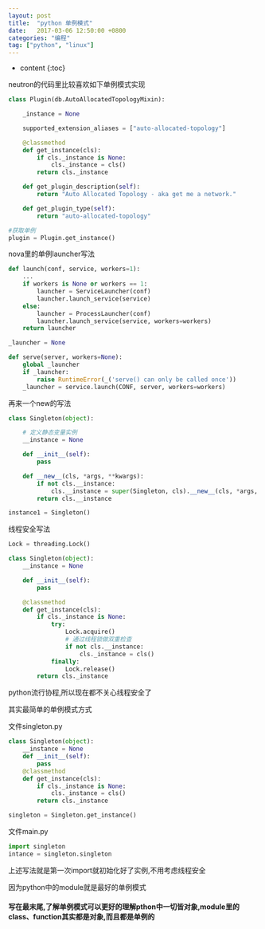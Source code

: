 ```yaml
---
layout: post
title:  "python 单例模式"
date:   2017-03-06 12:50:00 +0800
categories: "编程"
tag: ["python", "linux"]
---
```


* content
{:toc}


neutron的代码里比较喜欢如下单例模式实现

```python
class Plugin(db.AutoAllocatedTopologyMixin):

    _instance = None

    supported_extension_aliases = ["auto-allocated-topology"]

    @classmethod
    def get_instance(cls):
        if cls._instance is None:
            cls._instance = cls()
        return cls._instance

    def get_plugin_description(self):
        return "Auto Allocated Topology - aka get me a network."

    def get_plugin_type(self):
        return "auto-allocated-topology"

#获取单例
plugin = Plugin.get_instance()
```

nova里的单例launcher写法

```python
def launch(conf, service, workers=1):
    ...
    if workers is None or workers == 1:
        launcher = ServiceLauncher(conf)
        launcher.launch_service(service)
    else:
        launcher = ProcessLauncher(conf)
        launcher.launch_service(service, workers=workers)
    return launcher

_launcher = None

def serve(server, workers=None):
    global _launcher
    if _launcher:
        raise RuntimeError(_('serve() can only be called once'))
    _launcher = service.launch(CONF, server, workers=workers)

```


再来一个new的写法

```python
class Singleton(object):

    # 定义静态变量实例
    __instance = None

    def __init__(self):
        pass

    def __new__(cls, *args, **kwargs):
        if not cls.__instance:
            cls.__instance = super(Singleton, cls).__new__(cls, *args, **kwargs)
        return cls.__instance

instance1 = Singleton()
```

线程安全写法
```python
Lock = threading.Lock()

class Singleton(object):
    __instance = None

    def __init__(self):
        pass

    @classmethod
    def get_instance(cls):
        if cls._instance is None:
            try:
                Lock.acquire()
                # 通过线程锁做双重检查
                if not cls.__instance:
                    cls._instance = cls()
            finally:
                Lock.release()                
        return cls._instance
```

python流行协程,所以现在都不关心线程安全了


其实最简单的单例模式方式

文件singleton.py
```python
class Singleton(object):
    __instance = None
    def __init__(self):
        pass
    @classmethod
    def get_instance(cls):
        if cls._instance is None:
            cls._instance = cls()              
        return cls._instance

singleton = Singleton.get_instance()
```

文件main.py

```python
import singleton
intance = singleton.singleton
```

上述写法就是第一次import就初始化好了实例,不用考虑线程安全

因为python中的module就是最好的单例模式

#### 写在最末尾,了解单例模式可以更好的理解pthon中一切皆对象,module里的class、function其实都是对象,而且都是单例的

